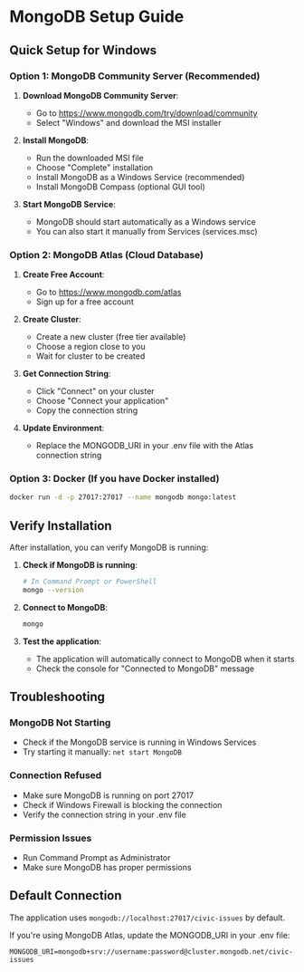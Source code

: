 # MongoDB Setup Guide

## Quick Setup for Windows

### Option 1: MongoDB Community Server (Recommended)

1. **Download MongoDB Community Server**:
   - Go to https://www.mongodb.com/try/download/community
   - Select "Windows" and download the MSI installer

2. **Install MongoDB**:
   - Run the downloaded MSI file
   - Choose "Complete" installation
   - Install MongoDB as a Windows Service (recommended)
   - Install MongoDB Compass (optional GUI tool)

3. **Start MongoDB Service**:
   - MongoDB should start automatically as a Windows service
   - You can also start it manually from Services (services.msc)

### Option 2: MongoDB Atlas (Cloud Database)

1. **Create Free Account**:
   - Go to https://www.mongodb.com/atlas
   - Sign up for a free account

2. **Create Cluster**:
   - Create a new cluster (free tier available)
   - Choose a region close to you
   - Wait for cluster to be created

3. **Get Connection String**:
   - Click "Connect" on your cluster
   - Choose "Connect your application"
   - Copy the connection string

4. **Update Environment**:
   - Replace the MONGODB_URI in your .env file with the Atlas connection string

### Option 3: Docker (If you have Docker installed)

```bash
docker run -d -p 27017:27017 --name mongodb mongo:latest
```

## Verify Installation

After installation, you can verify MongoDB is running:

1. **Check if MongoDB is running**:
   ```bash
   # In Command Prompt or PowerShell
   mongo --version
   ```

2. **Connect to MongoDB**:
   ```bash
   mongo
   ```

3. **Test the application**:
   - The application will automatically connect to MongoDB when it starts
   - Check the console for "Connected to MongoDB" message

## Troubleshooting

### MongoDB Not Starting
- Check if the MongoDB service is running in Windows Services
- Try starting it manually: `net start MongoDB`

### Connection Refused
- Make sure MongoDB is running on port 27017
- Check if Windows Firewall is blocking the connection
- Verify the connection string in your .env file

### Permission Issues
- Run Command Prompt as Administrator
- Make sure MongoDB has proper permissions

## Default Connection
The application uses `mongodb://localhost:27017/civic-issues` by default.

If you're using MongoDB Atlas, update the MONGODB_URI in your .env file:
```
MONGODB_URI=mongodb+srv://username:password@cluster.mongodb.net/civic-issues
```













